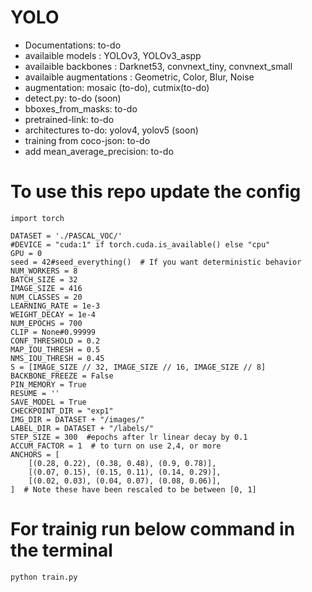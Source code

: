 






# YOLO
-  Documentations: to-do
-  availaible models : YOLOv3, YOLOv3_aspp
-  availaible backbones : Darknet53, convnext_tiny, convnext_small
-  availaible augmentations : Geometric, Color, Blur, Noise
-  augmentation: mosaic (to-do), cutmix(to-do)
-  detect.py: to-do  (soon)
-  bboxes_from_masks: to-do
-  pretrained-link: to-do
-  architectures to-do: yolov4, yolov5 (soon)
-  training from coco-json: to-do
-  add mean_average_precision: to-do



# To use this repo update the config
```
import torch

DATASET = './PASCAL_VOC/'
#DEVICE = "cuda:1" if torch.cuda.is_available() else "cpu"
GPU = 0
seed = 42#seed_everything()  # If you want deterministic behavior
NUM_WORKERS = 8
BATCH_SIZE = 32
IMAGE_SIZE = 416
NUM_CLASSES = 20
LEARNING_RATE = 1e-3
WEIGHT_DECAY = 1e-4
NUM_EPOCHS = 700
CLIP = None#0.99999
CONF_THRESHOLD = 0.2
MAP_IOU_THRESH = 0.5
NMS_IOU_THRESH = 0.45
S = [IMAGE_SIZE // 32, IMAGE_SIZE // 16, IMAGE_SIZE // 8]
BACKBONE_FREEZE = False
PIN_MEMORY = True
RESUME = ''
SAVE_MODEL = True
CHECKPOINT_DIR = "exp1"
IMG_DIR = DATASET + "/images/"
LABEL_DIR = DATASET + "/labels/"
STEP_SIZE = 300  #epochs after lr linear decay by 0.1
ACCUM_FACTOR = 1  # to turn on use 2,4, or more
ANCHORS = [
    [(0.28, 0.22), (0.38, 0.48), (0.9, 0.78)],
    [(0.07, 0.15), (0.15, 0.11), (0.14, 0.29)],
    [(0.02, 0.03), (0.04, 0.07), (0.08, 0.06)],
]  # Note these have been rescaled to be between [0, 1]

```

# For trainig run below command in the terminal
```
python train.py

```
